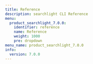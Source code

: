 ```yaml
---
title: Reference
description: searchlight CLI Reference
menu:
  product_searchlight_7.0.0:
    identifier: reference
    name: Reference
    weight: 1000
    pre: dropdown
menu_name: product_searchlight_7.0.0
info:
  version: 7.0.0
---
```


